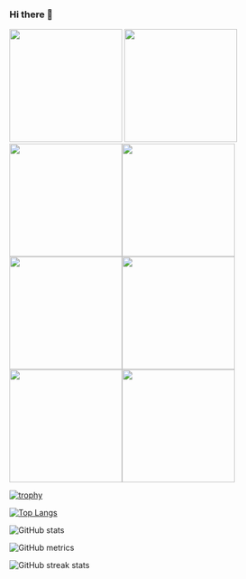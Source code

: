 ### Hi there 👋
<img src="https://assets.holopin.io/eyJidWNrZXQiOiJob2xvcGluLWFzc2V0cyIsImtleSI6ImFzc2V0cy9jbG16MW5neWQwMjM3bTN6am50c2V6Yng2IiwiZWRpdHMiOnsicm90YXRlIjpudWxsfX0=" height="200" width="200"/>
<img src="https://assets.holopin.io/eyJidWNrZXQiOiJob2xvcGluLWFzc2V0cyIsImtleSI6ImFzc2V0cy9jbG15cWdyMGUwMjI1enV6amdxZmYwbmhsIiwiZWRpdHMiOnsicm90YXRlIjpudWxsfX0=" height="200" width="200"/><img src = "https://assets.holopin.io/eyJidWNrZXQiOiJob2xvcGluLWFzc2V0cyIsImtleSI6ImFzc2V0cy9jbG16YzVpdWYxMDA0ODBma3V6dTBxYnpxOCIsImVkaXRzIjp7InJvdGF0ZSI6bnVsbH19" width="200" height="200" /><img src = "https://assets.holopin.io/hf2023levels/level0-gold-0-0-0.webp" width="200" height="200"/><img src = "https://assets.holopin.io/hf2023levels/level1-gold-cat-0-0.webp" width="200" height="200"/><img src = "https://assets.holopin.io/hf2023levels/level2-gold-cat-ducky-0.webp" width="200" height="200"/><img src = "https://assets.holopin.io/hf2023levels/level3-gold-cat-ducky-crocs.webp" width="200" height="200"/><img src = "https://assets.holopin.io/hf2023levels/level4-gold-cat-ducky-crocs-anchor.webp" width="200" height="200"/> 

[![trophy](https://github-profile-trophy.vercel.app/?username=shree404&theme=onedark)](https://github.com/shree404/github-profile-trophy)

[![Top Langs](https://github-readme-stats.vercel.app/api/top-langs/?username=shree404)](https://github.com/shree404/github-readme-stats)

![GitHub stats](https://github-readme-stats.vercel.app/api?username=shree404&show_icons=true&theme=transparent)

![GitHub metrics](https://metrics.lecoq.io/shree404)

![GitHub streak stats](https://streak-stats.demolab.com/?user=shree404)



<!--
**shree404/shree404** is a ✨ _special_ ✨ repository because its `README.md` (this file) appears on your GitHub profile.

Here are some ideas to get you started:

- 🔭 I’m currently working on ...
- 🌱 I’m currently learning ...
- 👯 I’m looking to collaborate on ...
- 🤔 I’m looking for help with ...
- 💬 Ask me about ...
- 📫 How to reach me: ...
- 😄 Pronouns: ...
- ⚡ Fun fact: ...
-->
